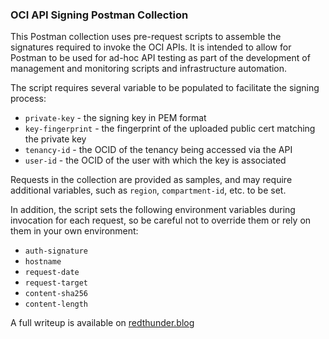 ### OCI API Signing Postman Collection

This Postman collection uses pre-request scripts to assemble the signatures required to invoke the OCI APIs. It is intended to allow for Postman to be used for ad-hoc API testing as part of the development of management and monitoring scripts and infrastructure automation.

The script requires several variable to be populated to facilitate the signing process:

* `private-key` - the signing key in PEM format
* `key-fingerprint` - the fingerprint of the uploaded public cert matching the private key
* `tenancy-id` - the OCID of the tenancy being accessed via the API
* `user-id` - the OCID of the user with which the key is associated

Requests in the collection are provided as samples, and may require additional variables, such as `region`, `compartment-id`, etc. to be set.

In addition, the script sets the following environment variables during invocation for each request, so be careful not to override them or rely on them in your own environment:

* `auth-signature`
* `hostname`
* `request-date`
* `request-target`
* `content-sha256`
* `content-length`

A full writeup is available on [redthunder.blog](https://redthunder.blog/2019/07/10/calling-oci-apis-from-postman/)